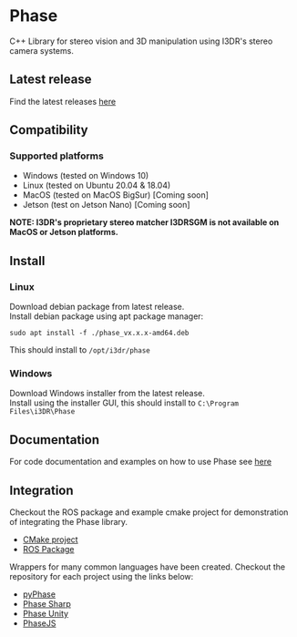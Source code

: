 # Phase
C++ Library for stereo vision and 3D manipulation using I3DR's stereo camera systems.

## Latest release
Find the latest releases [here](https://github.com/i3drobotics/phase/releases/latest)

## Compatibility
### Supported platforms
 - Windows (tested on Windows 10)
 - Linux (tested on Ubuntu 20.04 & 18.04)
 - MacOS (tested on MacOS BigSur) [Coming soon]
 - Jetson (test on Jetson Nano) [Coming soon]

**NOTE: I3DR's proprietary stereo matcher I3DRSGM is not available on MacOS or Jetson platforms.**

## Install
### Linux
Download debian package from latest release.  
Install debian package using apt package manager:
```
sudo apt install -f ./phase_vx.x.x-amd64.deb
```
This should install to `/opt/i3dr/phase`
### Windows
Download Windows installer from the latest release.  
Install using the installer GUI, this should install to `C:\Program Files\i3DR\Phase`

## Documentation
For code documentation and examples on how to use Phase see [here](https://i3drobotics.github.io/phase/index.html)

## Integration
Checkout the ROS package and example cmake project for demonstration of integrating the Phase library.
- [CMake project](https://github.com/i3drobotics/phase-cmake)
- [ROS Package](https://github.com/i3drobotics/i3dr_phase-ros)

Wrappers for many common languages have been created. Checkout the repository for each project using the links below:
- [pyPhase](https://github.com/i3drobotics/pyphase)
- [Phase Sharp](https://github.com/i3drobotics/phase-sharp)
- [Phase Unity](https://github.com/i3drobotics/phase-unity)
- [PhaseJS](https://github.com/i3drobotics/phasejs)
